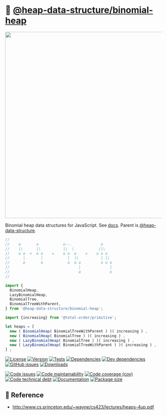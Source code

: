 :cherries:
[@heap-data-structure/binomial-heap](https://heap-data-structure.github.io/binomial-heap)
==
<p align="center">
<img src="https://raw.githubusercontent.com/heap-data-structure/binomial-heap/main/media/sketch.svg" width="600">
</p>

Binomial heap data structures for JavaScript.
See [docs](https://heap-data-structure.github.io/binomial-heap/index.html).
Parent is [@heap-data-structure](https://github.com/heap-data-structure/about).

```js
//
//    o       o           o--.             o
//    |\      |\          |\  \           /|\
//    o o  +  o o    =    o o  o    =    o o o
//      |       |           |  |\          | |\
//      o       o           o  o o         o o o
//                               |             |
//                               o             o
//

import {
  BinomialHeap,
  LazyBinomialHeap,
  BinomialTree,
  BinomialTreeWithParent,
} from '@heap-data-structure/binomial-heap';

import {increasing} from '@total-order/primitive';

let heaps = [
  new ( BinomialHeap( BinomialTreeWithParent ) )( increasing ) ,
  new ( BinomialHeap( BinomialTree ) )( increasing ) ,
  new ( LazyBinomialHeap( BinomialTree ) )( increasing ) ,
  new ( LazyBinomialHeap( BinomialTreeWithParent ) )( increasing ) ,
] ;
```

[![License](https://img.shields.io/github/license/heap-data-structure/binomial-heap.svg)](https://raw.githubusercontent.com/heap-data-structure/binomial-heap/main/LICENSE)
[![Version](https://img.shields.io/npm/v/@heap-data-structure/binomial-heap.svg)](https://www.npmjs.org/package/@heap-data-structure/binomial-heap)
[![Tests](https://img.shields.io/github/workflow/status/heap-data-structure/binomial-heap/ci:test?event=push&label=tests)](https://github.com/heap-data-structure/binomial-heap/actions/workflows/ci:test.yml?query=branch:main)
[![Dependencies](https://img.shields.io/david/heap-data-structure/binomial-heap.svg)](https://david-dm.org/heap-data-structure/binomial-heap)
[![Dev dependencies](https://img.shields.io/david/dev/heap-data-structure/binomial-heap.svg)](https://david-dm.org/heap-data-structure/binomial-heap?type=dev)
[![GitHub issues](https://img.shields.io/github/issues/heap-data-structure/binomial-heap.svg)](https://github.com/heap-data-structure/binomial-heap/issues)
[![Downloads](https://img.shields.io/npm/dm/@heap-data-structure/binomial-heap.svg)](https://www.npmjs.org/package/@heap-data-structure/binomial-heap)

[![Code issues](https://img.shields.io/codeclimate/issues/heap-data-structure/binomial-heap.svg)](https://codeclimate.com/github/heap-data-structure/binomial-heap/issues)
[![Code maintainability](https://img.shields.io/codeclimate/maintainability/heap-data-structure/binomial-heap.svg)](https://codeclimate.com/github/heap-data-structure/binomial-heap/trends/churn)
[![Code coverage (cov)](https://img.shields.io/codecov/c/gh/heap-data-structure/binomial-heap/main.svg)](https://codecov.io/gh/heap-data-structure/binomial-heap)
[![Code technical debt](https://img.shields.io/codeclimate/tech-debt/heap-data-structure/binomial-heap.svg)](https://codeclimate.com/github/heap-data-structure/binomial-heap/trends/technical_debt)
[![Documentation](https://heap-data-structure.github.io/binomial-heap/badge.svg)](https://heap-data-structure.github.io/binomial-heap/source.html)
[![Package size](https://img.shields.io/bundlephobia/minzip/@heap-data-structure/binomial-heap)](https://bundlephobia.com/result?p=@heap-data-structure/binomial-heap)

## :scroll: Reference

  - http://www.cs.princeton.edu/~wayne/cs423/lectures/heaps-4up.pdf
